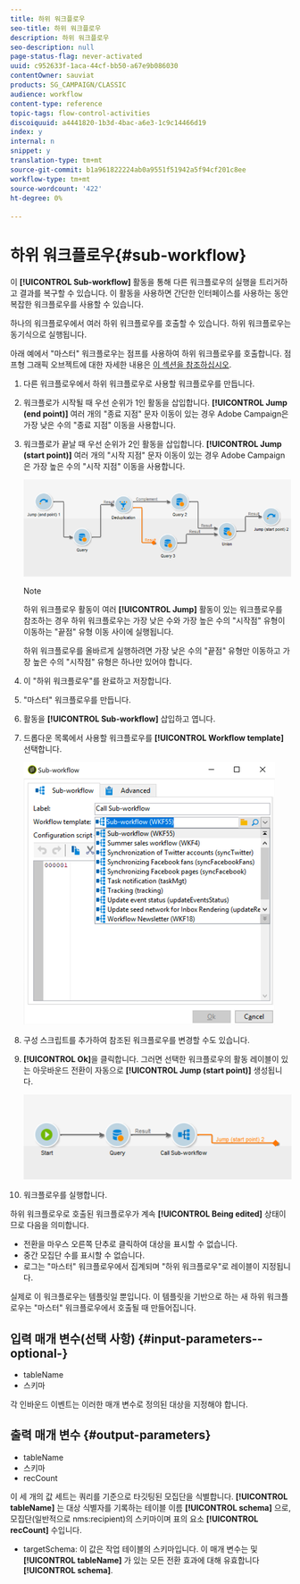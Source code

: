 ```yaml
---
title: 하위 워크플로우
seo-title: 하위 워크플로우
description: 하위 워크플로우
seo-description: null
page-status-flag: never-activated
uuid: c952633f-1aca-44cf-bb50-a67e9b086030
contentOwner: sauviat
products: SG_CAMPAIGN/CLASSIC
audience: workflow
content-type: reference
topic-tags: flow-control-activities
discoiquuid: a4441820-1b3d-4bac-a6e3-1c9c14466d19
index: y
internal: n
snippet: y
translation-type: tm+mt
source-git-commit: b1a961822224ab0a9551f51942a5f94cf201c8ee
workflow-type: tm+mt
source-wordcount: '422'
ht-degree: 0%

---
```



# 하위 워크플로우{#sub-workflow}

이 **[!UICONTROL Sub-workflow]** 활동을 통해 다른 워크플로우의 실행을 트리거하고 결과를 복구할 수 있습니다. 이 활동을 사용하면 간단한 인터페이스를 사용하는 동안 복잡한 워크플로우를 사용할 수 있습니다.

하나의 워크플로우에서 여러 하위 워크플로우를 호출할 수 있습니다. 하위 워크플로우는 동기식으로 실행됩니다.

아래 예에서 &quot;마스터&quot; 워크플로우는 점프를 사용하여 하위 워크플로우를 호출합니다. 점프형 그래픽 오브젝트에 대한 자세한 내용은 [이 섹션을 참조하십시오](../../workflow/using/jump--start-point-and-end-point-.md).

1. 다른 워크플로우에서 하위 워크플로우로 사용할 워크플로우를 만듭니다.
1. 워크플로가 시작될 때 우선 순위가 1인 활동을 삽입합니다. **[!UICONTROL Jump (end point)]** 여러 개의 &quot;종료 지점&quot; 문자 이동이 있는 경우 Adobe Campaign은 가장 낮은 수의 &quot;종료 지점&quot; 이동을 사용합니다.
1. 워크플로가 끝날 때 우선 순위가 2인 활동을 삽입합니다. **[!UICONTROL Jump (start point)]** 여러 개의 &quot;시작 지점&quot; 문자 이동이 있는 경우 Adobe Campaign은 가장 높은 수의 &quot;시작 지점&quot; 이동을 사용합니다.

   ![](assets/subworkflow_jumps.png)

   >[!NOTE]
   >
   >하위 워크플로우 활동이 여러 **[!UICONTROL Jump]** 활동이 있는 워크플로우를 참조하는 경우 하위 워크플로우는 가장 낮은 수와 가장 높은 수의 &quot;시작점&quot; 유형이 이동하는 &quot;끝점&quot; 유형 이동 사이에 실행됩니다.
   >
   >하위 워크플로우를 올바르게 실행하려면 가장 낮은 수의 &quot;끝점&quot; 유형만 이동하고 가장 높은 수의 &quot;시작점&quot; 유형은 하나만 있어야 합니다.

1. 이 &quot;하위 워크플로우&quot;를 완료하고 저장합니다.
1. &quot;마스터&quot; 워크플로우를 만듭니다.
1. 활동을 **[!UICONTROL Sub-workflow]** 삽입하고 엽니다.
1. 드롭다운 목록에서 사용할 워크플로우를 **[!UICONTROL Workflow template]** 선택합니다.

   ![](assets/subworkflow_selection.png)

1. 구성 스크립트를 추가하여 참조된 워크플로우를 변경할 수도 있습니다.
1. **[!UICONTROL Ok]**&#x200B;을 클릭합니다. 그러면 선택한 워크플로우의 활동 레이블이 있는 아웃바운드 전환이 자동으로 **[!UICONTROL Jump (start point)]** 생성됩니다.

   ![](assets/subworkflow_outbound.png)

1. 워크플로우를 실행합니다.

하위 워크플로우로 호출된 워크플로우가 계속 **[!UICONTROL Being edited]** 상태이므로 다음을 의미합니다.

* 전환을 마우스 오른쪽 단추로 클릭하여 대상을 표시할 수 없습니다.
* 중간 모집단 수를 표시할 수 없습니다.
* 로그는 &quot;마스터&quot; 워크플로우에서 집계되며 &quot;하위 워크플로우&quot;로 레이블이 지정됩니다.

실제로 이 워크플로우는 템플릿일 뿐입니다. 이 템플릿을 기반으로 하는 새 하위 워크플로우는 &quot;마스터&quot; 워크플로우에서 호출될 때 만들어집니다.

## 입력 매개 변수(선택 사항) {#input-parameters--optional-}

* tableName
* 스키마

각 인바운드 이벤트는 이러한 매개 변수로 정의된 대상을 지정해야 합니다.

## 출력 매개 변수 {#output-parameters}

* tableName
* 스키마
* recCount

이 세 개의 값 세트는 쿼리를 기준으로 타깃팅된 모집단을 식별합니다. **[!UICONTROL tableName]** 는 대상 식별자를 기록하는 테이블 이름 **[!UICONTROL schema]** 으로, 모집단(일반적으로 nms:recipient)의 스키마이며 표의 요소 **[!UICONTROL recCount]** 수입니다.

* targetSchema: 이 값은 작업 테이블의 스키마입니다. 이 매개 변수는 및 **[!UICONTROL tableName]** 가 있는 모든 전환 효과에 대해 유효합니다 **[!UICONTROL schema]**.
